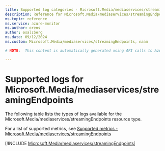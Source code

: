 ```yaml
---
title: Supported log categories - Microsoft.Media/mediaservices/streamingEndpoints
description: Reference for Microsoft.Media/mediaservices/streamingEndpoints in Azure Monitor Logs.
ms.topic: reference
ms.service: azure-monitor
ms.author: orens
author: osalzberg
ms.date: 09/12/2024
ms.custom: Microsoft.Media/mediaservices/streamingEndpoints, naam

# NOTE:  This content is automatically generated using API calls to Azure. Any edits made on these files will be overwritten in the next run of the script. 

---
```





# Supported logs for Microsoft.Media/mediaservices/streamingEndpoints  
The following table lists the types of logs available for the Microsoft.Media/mediaservices/streamingEndpoints resource type.
  
  
  
For a list of supported metrics, see [Supported metrics - Microsoft.Media/mediaservices/streamingEndpoints](../supported-metrics/microsoft-media-mediaservices-streamingendpoints-metrics.md)  
  

  
[!INCLUDE [Microsoft.Media/mediaservices/streamingEndpoints](~/reusable-content/ce-skilling/azure/includes/azure-monitor/reference/logs/microsoft-media-mediaservices-streamingendpoints-logs-include.md)]  
  

